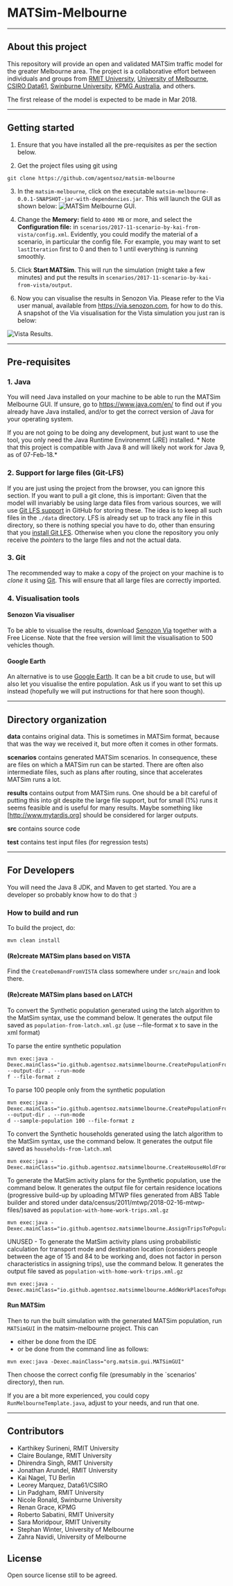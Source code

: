# MATSim-Melbourne

---
## About this project

This repository will provide an open and validated MATSim traffic model for the greater Melbourne area. The project is a collaborative effort between individuals and groups from [RMIT University](http://www.rmit.edu.au), [University of Melbourne](http://www.unimelb.edu.au/), [CSIRO Data61](http://data61.csiro.au/), [Swinburne University](http://www.swinburne.edu.au/), [KPMG Australia](https://home.kpmg.com/au/en/home.html), and others.

The first release of the model is expected to be made in Mar 2018.

---

## Getting started

1. Ensure that you have installed all the pre-requisites as per the section below.

2. Get the project files using git using
```
git clone https://github.com/agentsoz/matsim-melbourne
```

3. In the `matsim-melbourne`, click on the executable `matsim-melbourne-0.0.1-SNAPSHOT-jar-with-dependencies.jar`. This will launch the GUI as shown below:
![MATSim Melbourne GUI](doc/media/gui.png).

4. Change the **Memory:** field to `4000 MB` or more, and select the **Configuration file:** in `scenarios/2017-11-scenario-by-kai-from-vista/config.xml`. Evidently, you could modify the material of a scenario, in particular the config file.  For example, you may want to set `lastIteration` first to 0 and then to 1 until everything is running smoothly.

5. Click **Start MATSim**. This will run the simulation (might take a few minutes) and put the results in  `scenarios/2017-11-scenario-by-kai-from-vista/output`.

6. Now you can visualise the results in Senozon Via. Please refer to the Via user manual, available from https://via.senozon.com, for how to do this. A snapshot of the Via visualisation for the Vista simulation you just ran is below:

![Vista Results](doc/media/vista-output.png).

---

## Pre-requisites

### 1. Java

You will need Java installed on your machine to be able to run the MATSim Melbourne GUI. If unsure, go to  https://www.java.com/en/ to find out if you already have Java installed, and/or to get the correct version of Java for your operating system.

If you are not going to be doing any development, but just want to use the tool, you only need the Java Runtime Environemnt (JRE) installed. * Note that this project is compatible with Java 8 and will likely not work for Java 9, as of 07-Feb-18.*

### 2. Support for large files (Git-LFS)

If you are just using the project from the browser, you can ignore this section.
If you want to pull a git clone, this is important: Given that the model will invariably be using large data files from various sources, we will use [Git LFS support](https://help.github.com/articles/versioning-large-files/) in GitHub for storing these. The idea is to keep all such files in the `./data` directory. LFS is already set up to track any file in this directory, so there is nothing special you have to do, other than ensuring that you [install Git LFS](https://help.github.com/articles/installing-git-large-file-storage/). Otherwise when you clone the repository you only receive the *pointers* to the large files and not the actual data.

### 3. Git

The recommended way to make a copy of the project on your machine is to *clone* it using [Git](https://git-scm.com/). This will ensure that all large files are correctly imported.

### 4. Visualisation tools


#### Senozon Via visualiser

To be able to visualise the results, download [Senozon Via](https://via.senozon.com/) together with a Free License. Note that the free version will limit the visualisation to 500 vehicles though.

#### Google Earth
An alternative is to use [Google Earth](https://www.google.com/earth/). It can be a bit crude to use, but will also let you visualise the entire population. Ask us if you want to set this up instead (hopefully we will put instructions for that here soon though).

---


## Directory organization

**data** contains original data.  This is sometimes in MATSim format, because that was the
way we received it, but more often it comes in other formats.

**scenarios** contains generated MATSim scenarios.  In consequence, these are
files on which a MATSim run can be started.  There are often also intermediate files,
such as plans after routing, since that accelerates MATSim runs a lot.

**results** contains output from MATSim runs.  One should be a bit careful of
putting this into git despite the large file support, but for small (1%) runs it seems
feasible and is useful for many results.  Maybe something like
[http://www.mytardis.org] should be considered for larger outputs.

**src** contains source code

**test** contains test input files (for regression tests)

---

## For Developers

You will need the Java 8 JDK, and Maven to get started. You are a developer so probably know how to do that :)

### How to build and run

To build the project, do:
```concept
mvn clean install
```

#### (Re)create MATSim plans based on VISTA

Find the `CreateDemandFromVISTA` class somewhere under `src/main` and look there.

#### (Re)create MATSim plans based on LATCH

To convert the Synthetic population generated using the latch algorithm to the MatSim syntax, use the command below. It
generates the output file saved as `population-from-latch.xml.gz` (use --file-format x to save in the xml format)

To parse the entire synthetic population
```concept
mvn exec:java -Dexec.mainClass="io.github.agentsoz.matsimmelbourne.CreatePopulationFromLatch" --output-dir . --run-mode
f --file-format z
```
To parse 100 people only from the synthetic population
```concept
mvn exec:java -Dexec.mainClass="io.github.agentsoz.matsimmelbourne.CreatePopulationFromLatch" --output-dir . --run-mode
d --sample-population 100 --file-format z
```

To convert the Synthetic households generated using the latch algorithm to the MatSim syntax, use the command below. It
generates the output file saved as `households-from-latch.xml`
```concept
mvn exec:java -Dexec.mainClass="io.github.agentsoz.matsimmelbourne.CreateHouseHoldFromLatch"
```

To generate the MatSim activity plans for the Synthetic population, use the command below.
It generates the output file for certain residence locations (progressive build-up by uploading MTWP files
generated from ABS Table builder and stored under data/census/2011/mtwp/2018-02-16-mtwp-files/)saved as
`population-with-home-work-trips.xml.gz`
```concept
mvn exec:java -Dexec.mainClass="io.github.agentsoz.matsimmelbourne.AssignTripsToPopulation"
```

UNUSED - To generate the MatSim activity plans using probabilistic calculation for transport mode and destination
location (considers people between the age of 15 and 84 to be working and, does not factor in person characteristics in
assigning trips), use the command below. It generates the output file saved as `population-with-home-work-trips.xml.gz`
```concept
mvn exec:java -Dexec.mainClass="io.github.agentsoz.matsimmelbourne.AddWorkPlacesToPopulation"
```

#### Run MATSim

Then to run the built simulation with the generated MATSim population, run `MATSimGUI` in the matsim-melbourne project.  This can
* either be done from the IDE
* or be done from the command line as follows:
```concept
mvn exec:java -Dexec.mainClass="org.matsim.gui.MATSimGUI"
```
Then choose the correct config file (presumably in the `scenarios' directory), then run.

If you are a bit more experienced, you could copy `RunMelbourneTemplate.java`, adjust to your needs, and run that one.


---

## Contributors

* Karthikey Surineni, RMIT University
* Claire Boulange, RMIT University
* Dhirendra Singh, RMIT University
* Jonathan Arundel, RMIT University
* Kai Nagel, TU Berlin
* Leorey Marquez, Data61/CSIRO
* Lin Padgham, RMIT University
* Nicole Ronald, Swinburne University
* Renan Grace, KPMG
* Roberto Sabatini, RMIT University
* Sara Moridpour, RMIT University
* Stephan Winter, University of Melbourne
* Zahra Navidi, University of Melbourne

## License

Open source license still to be agreed.
